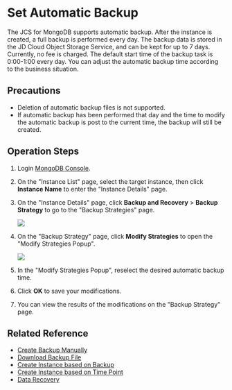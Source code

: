 # Set Automatic Backup

The JCS for MongoDB supports automatic backup. After the instance is created, a full backup is performed every day. The backup data is stored in the JD Cloud Object Storage Service, and can be kept for up to 7 days. Currently, no fee is charged. The default start time of the backup task is 0:00-1:00 every day. You can adjust the automatic backup time according to the business situation.


## Precautions
- Deletion of automatic backup files is not supported.
- If automatic backup has been performed that day and the time to modify the automatic backup is post to the current time, the backup will still be created.

## Operation Steps
1. Login [MongoDB Console](https://mongodb-console.jdcloud.com/mongodb).
1. On the "Instance List" page, select the target instance, then click **Instance Name** to enter the "Instance Details" page.
1. On the "Instance Details" page, click **Backup and Recovery** > **Backup Strategy** to go to the "Backup Strategies" page.
   
    ![](https://github.com/jdcloudcom/cn/blob/master/image/mongodb/mongo-017.png)

1. On the "Backup Strategy" page, click **Modify Strategies** to open the "Modify Strategies Popup".

    ![](https://github.com/jdcloudcom/cn/blob/master/image/mongodb/mongo-018.png)

1. In the "Modify Strategies Popup", reselect the desired automatic backup time.	
1. Click **OK** to save your modifications.
1. You can view the results of the modifications on the "Backup Strategy" page.

## Related Reference

- [Create Backup Manually](Create-Backup.md)
- [Download Backup File](Download-Bckup.md)
- [Create Instance based on Backup](Create-Instance-by-Backup.md)
- [Create Instance based on Time Point](Create-Instance-by-Point-in-Time.md)
- [Data Recovery](Restore-Instance.md)


